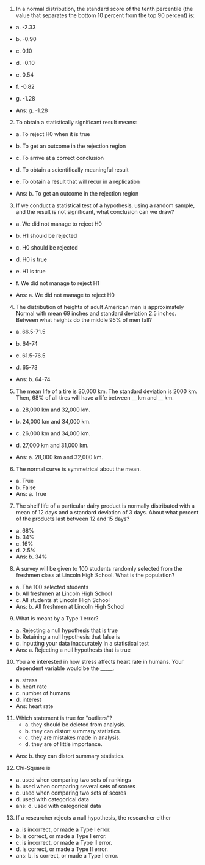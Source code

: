 1) In a normal distribution, the standard score of the tenth percentile (the value that separates the bottom 10 percent from the top 90 percent) is:
* a. -2.33
* b. -0.90
* c. 0.10
* d. -0.10
* e. 0.54
* f. -0.82
* g. -1.28

* Ans: g. -1.28

2) To obtain a statistically significant result means:
* a. To reject H0 when it is true
* b. To get an outcome in the rejection region
* c. To arrive at a correct conclusion
* d. To obtain a scientifically meaningful result
* e. To obtain a result that will recur in a replication

* Ans: b. To get an outcome in the rejection region

3) If we conduct a statistical test of a hypothesis, using a random sample, and the result is not significant, what conclusion can we draw?
* a. We did not manage to reject H0
* b. H1 should be rejected
* c. H0 should be rejected
* d. H0 is true
* e. H1 is true
* f. We did not manage to reject H1

* Ans: a. We did not manage to reject H0

4) The distribution of heights of adult American men is approximately Normal with mean 69 inches and standard deviation 2.5 inches. Between what heights do the middle 95% of men fall?
* a. 66.5-71.5
* b. 64-74
* c. 61.5-76.5
* d. 65-73

* Ans: b. 64-74

5) The mean life of a tire is 30,000 km. The standard deviation is 2000 km. Then, 68% of all tires will have a life between __ km and __ km.
* a. 28,000 km and 32,000 km. 
* b. 24,000 km and 34,000 km.
* c. 26,000 km and 34,000 km.
* d. 27,000 km and 31,000 km.

* Ans: a. 28,000 km and 32,000 km.

6) The normal curve is symmetrical about the mean.
* a. True
* b. False
* Ans: a. True

7) The shelf life of a particular dairy product is normally distributed with a mean of 12 days and a standard deviation of 3 days. About what percent of the products last between 12 and 15 days?
* a. 68%
* b. 34%
* c. 16%
* d. 2.5%
* Ans: b. 34%


8) A survey will be given to 100 students randomly selected from the freshmen class at Lincoln High School. What is the population?
* a. The 100 selected students
* b. All freshmen at Lincoln High School
* c. All students at Lincoln High School
* Ans: b. All freshmen at Lincoln High School

9) What is meant by a Type 1 error?
* a. Rejecting a null hypothesis that is true
* b. Retaining a null hypothesis that false is
* c. Inputting your data inaccurately in a statistical test
* Ans: a. Rejecting a null hypothesis that is true

10) You are interested in how stress affects heart rate in humans. Your dependent variable would be the _____.
* a. stress
* b. heart rate
* c. number of humans
* d. interest
* Ans: heart rate


11) Which statement is true for "outliers"?
    * a.    they should be deleted from analysis.
    * b.    they can distort summary statistics.
    * c.    they are mistakes made in analysis.
    * d.    they are of little importance.
* Ans: b. they can distort summary statistics.

12) Chi-Square is
* a.    used when comparing two sets of rankings
* b.    used when comparing several sets of scores
* c.    used when comparing two sets of scores
* d.    used with categorical data
* ans: d. used with categorical data

13) If a researcher rejects a null hypothesis, the researcher either
* a.    is incorrect, or made a Type I error.
* b.    is correct, or made a Type I error.
* c.    is incorrect, or made a Type II error.
* d.    is correct, or made a Type II error.
* ans: b. is correct, or made a Type I error.

